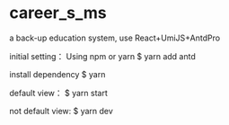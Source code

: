 # career_s_ms
a back-up education system, use React+UmiJS+AntdPro

initial setting：
Using npm or yarn
$ yarn add antd

install dependency
$ yarn

default view：
$ yarn start

not default view:
$ yarn dev
